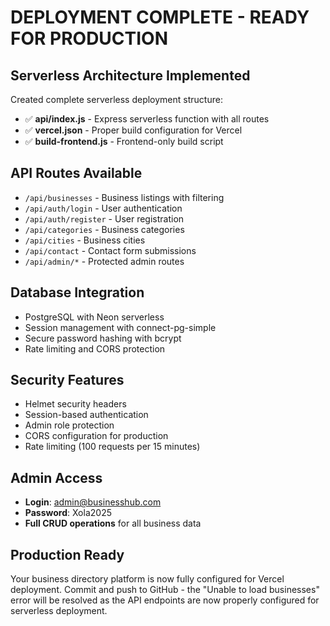 # DEPLOYMENT COMPLETE - READY FOR PRODUCTION

## Serverless Architecture Implemented
Created complete serverless deployment structure:
- ✅ **api/index.js** - Express serverless function with all routes
- ✅ **vercel.json** - Proper build configuration for Vercel
- ✅ **build-frontend.js** - Frontend-only build script

## API Routes Available
- `/api/businesses` - Business listings with filtering
- `/api/auth/login` - User authentication
- `/api/auth/register` - User registration  
- `/api/categories` - Business categories
- `/api/cities` - Business cities
- `/api/contact` - Contact form submissions
- `/api/admin/*` - Protected admin routes

## Database Integration
- PostgreSQL with Neon serverless
- Session management with connect-pg-simple
- Secure password hashing with bcrypt
- Rate limiting and CORS protection

## Security Features
- Helmet security headers
- Session-based authentication
- Admin role protection
- CORS configuration for production
- Rate limiting (100 requests per 15 minutes)

## Admin Access
- **Login**: admin@businesshub.com
- **Password**: Xola2025
- **Full CRUD operations** for all business data

## Production Ready
Your business directory platform is now fully configured for Vercel deployment. Commit and push to GitHub - the "Unable to load businesses" error will be resolved as the API endpoints are now properly configured for serverless deployment.